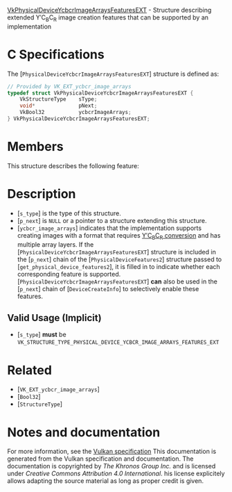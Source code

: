 [VkPhysicalDeviceYcbcrImageArraysFeaturesEXT](https://www.khronos.org/registry/vulkan/specs/1.3-extensions/man/html/VkPhysicalDeviceYcbcrImageArraysFeaturesEXT.html) - Structure describing extended Y′C<sub>B</sub>C<sub>R</sub> image creation features that can be supported by an implementation

# C Specifications
The [`PhysicalDeviceYcbcrImageArraysFeaturesEXT`] structure is defined
as:
```c
// Provided by VK_EXT_ycbcr_image_arrays
typedef struct VkPhysicalDeviceYcbcrImageArraysFeaturesEXT {
    VkStructureType    sType;
    void*              pNext;
    VkBool32           ycbcrImageArrays;
} VkPhysicalDeviceYcbcrImageArraysFeaturesEXT;
```

# Members
This structure describes the following feature:

# Description
- [`s_type`] is the type of this structure.
- [`p_next`] is `NULL` or a pointer to a structure extending this structure.
- [`ycbcr_image_arrays`] indicates that the implementation supports creating images with a format that requires [Y′C<sub>B</sub>C<sub>R</sub> conversion](https://www.khronos.org/registry/vulkan/specs/1.3-extensions/html/vkspec.html#formats-requiring-sampler-ycbcr-conversion) and has multiple array layers.
If the [`PhysicalDeviceYcbcrImageArraysFeaturesEXT`] structure is included in the [`p_next`] chain of the
[`PhysicalDeviceFeatures2`] structure passed to
[`get_physical_device_features2`], it is filled in to indicate whether each
corresponding feature is supported.
[`PhysicalDeviceYcbcrImageArraysFeaturesEXT`] **can**  also be used in the [`p_next`] chain of
[`DeviceCreateInfo`] to selectively enable these features.
## Valid Usage (Implicit)
-  [`s_type`] **must**  be `VK_STRUCTURE_TYPE_PHYSICAL_DEVICE_YCBCR_IMAGE_ARRAYS_FEATURES_EXT`

# Related
- [`VK_EXT_ycbcr_image_arrays`]
- [`Bool32`]
- [`StructureType`]

# Notes and documentation
For more information, see the [Vulkan specification](https://www.khronos.org/registry/vulkan/specs/1.3-extensions/html/vkspec.html)
This documentation is generated from the Vulkan specification and documentation.
The documentation is copyrighted by *The Khronos Group Inc.* and is licensed under *Creative Commons Attribution 4.0 International*.
his license explicitely allows adapting the source material as long as proper credit is given.
        